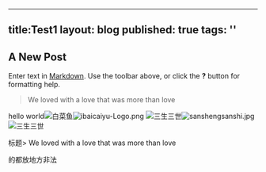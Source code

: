 
---
title:Test1
layout: blog
published: true
tags: ''
---

## A New Post

Enter text in [Markdown](http://daringfireball.net/projects/markdown/). Use the toolbar above, or click the **?** button for formatting help.
> We loved with a love that was more than love

hello world![白菜鱼]({{site.baseurl}}/_posts/ibaicaiyu-Logo.png)![ibaicaiyu-Logo.png]({{site.baseurl}}/_posts/ibaicaiyu-Logo.png)
![三生三世]({{site.baseurl}}/media/sanshengsanshi.jpg)![sanshengsanshi.jpg]({{site.baseurl}}/media/sanshengsanshi.jpg)
![三生三世]({{site.baseurl}}/media/sanshengsanshi.jpg)

            
            
                            

标题> We loved with a love that was more than love

的都放地方非法
